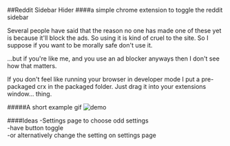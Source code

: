 ##Reddit Sidebar Hider
####a simple chrome extension to toggle the reddit sidebar

Several people have said that the reason no one has made one of these yet is because it'll block the ads. So using it is kind of cruel to the site. So I suppose if you want to be morally safe don't use it.

...but if you're like me, and you use an ad blocker anyways then I don't see how that matters. 


If you don't feel like running your browser in developer mode I put a pre-packaged crx in the packaged folder. Just drag it into your extensions window... thing.

#####A short example gif
![demo](http://i.imgur.com/vKGM8k2.gif)

####Ideas
-Settings page to choose odd settings   
-have button toggle   
  -or alternatively change the setting on settings page   
